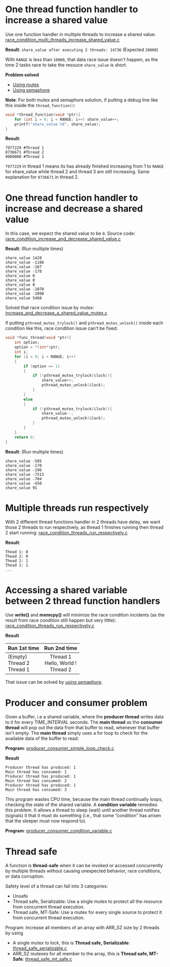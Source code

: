 # One thread function handler to increase a shared value
Use one function handler in multiple threads to increase a shared value: [race_condition_multi_threads_increase_shared_value.c](../src/race_condition_multi_threads_increase_shared_value.c)

**Result**: ``share_value after executing 2 threads: 14736`` (Expected ``20000``)

With ``RANGE`` is less than ``10000``, that data race issue doesn't happen, as the time 2 tasks race to take the resouce ``share_value`` is short.

**Problem solved**

* [Using mutex](Mutex.md)
* [Using semaphore](Semaphore.md)

**Note**: For both mutex and semaphore solution, if putting a debug line like this inside the ``thread_function()``:
```c
void *thread_function(void *ptr){
	for (int i = 0; i < RANGE; i++) share_value++;
	printf("share_value %d", share_value);
}
```
**Result**:
```
7977229 #Thread 1
8736671 #Thread 2
9000000 #Thread 3
```
``7977229`` in thread 1 means its has already finished increasing from 1 to ``RANGE`` for share_value while thread 2 and thread 3 are still increasing. Same explanation for ``8736671`` in thread 2.
# One thread function handler to increase and decrease a shared value

In this case, we expect the shared value to be ``0``. Source code: [race_condition_increase_and_decrease_shared_value.c](../src/race_condition_increase_and_decrease_shared_value.c)

**Result**: (Run multiple times)

```
share_value 1428
share_value -1106
share_value -167
share_value -178
share_value 0
share_value 0
share_value 0
share_value -1070
share_value -1098
share_value 5460
```

Solved that race condition issue by mutex: [increase_and_decrease_a_shared_value_mutex.c](increase_and_decrease_a_shared_value_mutex.c)

If putting ``pthread_mutex_trylock()`` and ``pthread_mutex_unlock()`` inside each condition like this, race condition issue can't be fixed:

```c
void *func_thread(void *ptr){
	int option;
    option = *(int*)ptr;
    int i;
    for (i = 0; i < RANGE; i++)
    {
        if (option == 1)
        {
			if (!pthread_mutex_trylock(&lock)){
				share_value++;
				pthread_mutex_unlock(&lock);
			}      
        }
        else
        {
			if (!pthread_mutex_trylock(&lock)){
				share_value--;
				pthread_mutex_unlock(&lock);
			}     
        }
    }
	return 0;
}
```
**Result**: (Run multiple times)
```
share_value -585
share_value -170
share_value -196
share_value -7513
share_value -704
share_value -450
share_value 91
```
# Multiple threads run respectively
With 2 different thread functions handler in 2 threads have delay, we want those 2 threads to run respectively, as thread 1 finishes running then thread 2 start running: [race_condition_threads_run_respectively.c](../src/race_condition_threads_run_respectively.c)

**Result**:
```
Thead 1: 0
Thead 2: 0
Thead 2: 1
Thead 1: 1
...
```
# Accessing a shared variable between 2 thread function handlers

Use **write()** and **memcpy()** will minimize the race condition incidents (as the result from race condition still happen but very little): [race_condition_threads_run_respectively.c](../src/race_condition_access_shared_var_between_2_thread_func_handler.c)

**Result**

| Run 1st time | Run 2nd time |
| ------- |:------:|
| (Empty)<br>Thread 2 <br>Thread 1  <br>| Thread 1<br>Hello, World !<br>Thread 2|

That issue can be solved by [using semaphore](Semaphore.md#accessing-a-shared-variable-between-2-thread-function-handlers-issue).

# Producer and consumer problem

Given a buffer, i.e a shared variable, where the **producer thread** writes data to it for every TIME_INTERVAL seconds. The **main thread** as the **consumer thread** will pop out the data from that buffer to read, whenever that buffer isn't empty. The **main thread** simply uses a for loop to check for the available data of the buffer to read:

**Program**: [producer_consumer_simple_loop_check.c](../src/producer_consumer_simple_loop_check.c)

**Result**

```
Producer thread has produced: 1
Main thread has consumed: 1
Producer thread has produced: 1
Main thread has consumed: 2
Producer thread has produced: 1
Main thread has consumed: 3
```

This program wastes CPU time, because the main thread continually loops, checking the state of the shared variable. A **condition variable** remedies this problem. It allows a thread to sleep (wait) until another thread notifies (signals) it that it must do something (i.e., that some “condition” has arisen that the sleeper must now respond to).

**Program**: [producer_consumer_condition_variable.c](../src/producer_consumer_condition_variable.c)

# Thread safe
A function is **thread-safe** when it can be invoked or accessed concurrently by multiple threads without causing unexpected behavior, race conditions, or data corruption.

Safety level of a thread can fall into 3 categories:
* Unsafe
* Thread safe, Serializable: Use a single mutex to protect all the resource from concurrent thread execution.
* Thread safe, MT-Safe: Use a mutex for every single source to protect it from concurrent thread execution.

Program: Increase all members of an array with ARR_SZ size by 2 threads by using
* A single mutex to lock, this is **Thread safe, Serializable**: [thread_safe_serializable.c](../src/thread_safe_serializable.c)
* ARR_SZ mutexes for all member to the array, this is **Thread safe, MT-Safe**: [thread_safe_mt_safe.c](../src/thread_safe_mt_safe.c)
